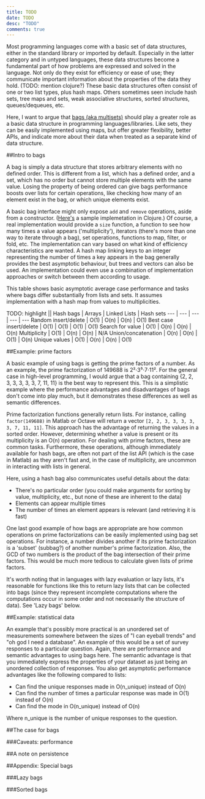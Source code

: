 ```yaml
---
title: TODO
date: TODO
desc: "TODO"
comments: true
---
```


Most programming languages come with a basic set of data structures, either in the standard library or imported by default. Especially in the latter category and in untyped languages, these data structures become a fundamental part of how problems are expressed and solved in the language. Not only do they exist for efficiency or ease of use; they communicate important information about the properties of the data they hold. (TODO: mention clojure?) These basic data structures often consist of one or two list types, plus hash maps. Others sometimes seen include hash sets, tree maps and sets, weak associative structures, sorted structures, queues/dequeues, etc.

Here, I want to argue that [bags (aka multisets)](https://en.wikipedia.org/wiki/Multiset) should play a greater role as a basic data structure in programming languages/libraries. Like sets, they can be easily implemented using maps, but offer greater flexibility, better APIs, and indicate more about their data when treated as a separate kind of data structure.

##Intro to bags

A bag is simply a data structure that stores arbitrary elements with no defined order. This is different from a list, which has a defined order, and a set, which has no order but cannot store multiple elements with the same value. Losing the property of being ordered can give bags performance boosts over lists for certain operations, like checking how many of an element exist in the bag, or which unique elements exist.

A basic bag interface might only expose `add` and `remove` operations, aside from a constructor. ([Here's](https://gist.github.com/j201/7365644) a sample implemetation in Clojure.) Of course, a real implementation would provide a `size` function, a function to see how many times a value appears ('multiplicity'), iterators (there's more than one way to iterate through a bag), set operations, functions to map, filter, or fold, etc. The implementation can vary based on what kind of efficiency characteristics are wanted. A hash map linking keys to an integer representing the number of times a key appears in the bag generally provides the best asymptotic behaviour, but trees and vectors can also be used. An implementation could even use a combination of implementation approaches or switch between them according to usage.

This table shows basic asymptotic average case performance and tasks where bags differ substantially from lists and sets. It assumes implementation with a hash map from values to multiplicities.

TODO: highlight
|| Hash bags | Arrays | Linked Lists | Hash sets
--- | --- | --- | --- | ---
Random insert/delete | O(1) | O(n) | O(n) | O(1)
Best case insert/delete | O(1) | O(1) | O(1) | O(1)
Search for value | O(1) | O(n) | O(n) | O(n)
Multiplicity | O(1) | O(n) | O(n) | N/A
Union/concatenation | O(n) | O(n) | O(1) | O(n)
Unique values | O(1) | O(n) | O(n) | O(1)

##Example: prime factors

A basic example of using bags is getting the prime factors of a number. As an example, the prime factorization of 149688 is 2²⋅3⁵⋅7⋅11². For the general case in high-level programming, I would argue that a bag containing {2, 2, 3, 3, 3, 3, 3, 7, 11, 11} is the best way to represent this. This is a simplistic example where the performance advantages and disadvantages of bags don't come into play much, but it demonstrates these differences as well as semantic differences.

Prime factorization functions generally return lists. For instance, calling `factor(149688)` in Matlab or Octave will return a vector `[2, 2, 3, 3, 3, 3, 3, 7, 11, 11]`. This approach has the advantage of returning the values in a sorted order. However, determining whether a value is present or its multiplicity is an O(n) operation. For dealing with prime factors, these are common tasks. Furthermore, these operations, although immediately available for hash bags, are often not part of the list API (which is the case in Matlab) as they aren't fast and, in the case of multiplicity, are uncommon in interacting with lists in general.

Here, using a hash bag also communicates useful details about the data:

- There's no particular order (you could make arguments for sorting by value, multiplicity, etc., but none of these are inherent to the data)
- Elements can appear multiple times
- The number of times an element appears is relevant (and retrieving it is fast)

One last good example of how bags are appropriate are how common operations on prime factorizations can be easily implemented using bag set operations. For instance, a number divides another if its prime factorization is a 'subset' (subbag?) of another number's prime factorization. Also, the GCD of two numbers is the product of the bag intersection of their prime factors. This would be much more tedious to calculate given lists of prime factors.

It's worth noting that in languages with lazy evaluation or lazy lists, it's reasonable for functions like this to return lazy lists that can be collected into bags (since they represent incomplete computations where the computations occur in some order and not necessarily the structure of data). See 'Lazy bags' below.

##Example: statistical data

An example that's possibly more practical is an unordered set of measurements somewhere between the sizes of "I can eyeball trends" and "oh god I need a database". An example of this would be a set of survey responses to a particular question. Again, there are performance and semantic advantages to using bags here. The semantic advantage is that you immediately express the properties of your dataset as just being an unordered collection of responses. You also get asymptotic performance advantages like the following compared to lists:

- Can find the unique responses made in O(n_unique) instead of O(n)
- Can find the number of times a particular response was made in O(1) instead of O(n)
- Can find the mode in O(n_unique) instead of O(n)

Where n_unique is the number of unique responses to the question.

##The case for bags

###Caveats: performance

##A note on persistence

##Appendix: Special bags

###Lazy bags

###Sorted bags
